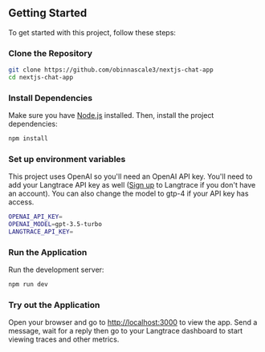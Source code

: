 ## Getting Started

To get started with this project, follow these steps:

### Clone the Repository

```bash
git clone https://github.com/obinnascale3/nextjs-chat-app
cd nextjs-chat-app
```

### Install Dependencies

Make sure you have [Node.js](https://nodejs.org/) installed. Then, install the project dependencies:

```bash
npm install
```

### Set up environment variables

This project uses OpenAI so you'll need an OpenAI API key. You'll need to add your Langtrace API key as well ([Sign up](https://langtrace.ai/signup) to Langtrace if you don't have an account). You can also change the model to gtp-4 if your API key has access.

```bash
OPENAI_API_KEY=
OPENAI_MODEL=gpt-3.5-turbo
LANGTRACE_API_KEY=
```

### Run the Application

Run the development server:

```bash
npm run dev
```

### Try out the Application

Open your browser and go to [http://localhost:3000](http://localhost:3000) to view the app. Send a message, wait for a reply then go to your Langtrace dashboard to start viewing traces and other metrics.
